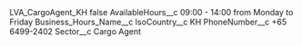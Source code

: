 <?xml version="1.0" encoding="UTF-8"?>
<CustomMetadata xmlns="http://soap.sforce.com/2006/04/metadata" xmlns:xsi="http://www.w3.org/2001/XMLSchema-instance" xmlns:xsd="http://www.w3.org/2001/XMLSchema">
    <label>LVA_CargoAgent_KH</label>
    <protected>false</protected>
    <values>
        <field>AvailableHours__c</field>
        <value xsi:type="xsd:string">09:00 - 14:00 from Monday to Friday</value>
    </values>
    <values>
        <field>Business_Hours_Name__c</field>
        <value xsi:nil="true"/>
    </values>
    <values>
        <field>IsoCountry__c</field>
        <value xsi:type="xsd:string">KH</value>
    </values>
    <values>
        <field>PhoneNumber__c</field>
        <value xsi:type="xsd:string">+65 6499-2402</value>
    </values>
    <values>
        <field>Sector__c</field>
        <value xsi:type="xsd:string">Cargo Agent</value>
    </values>
</CustomMetadata>
